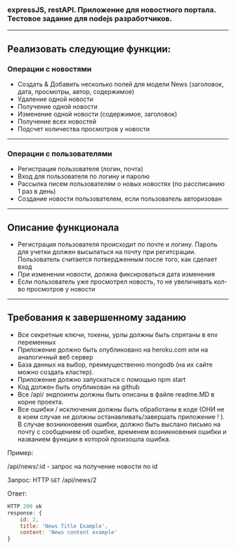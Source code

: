 ### expressJS, restAPI. Приложение для новостного портала. Тестовое задание для nodejs разработчиков.
---
## Реализовать следующие функции:

### Операции с новостями
- Создать & Добавить несколько полей для модели News (заголовок, дата, просмотры, автор, содержимое)
- Удаление одной новости
- Получение одной новости
- Изменение одной новости (содержимое, заголовок)
- Получение всех новостей
- Подсчет количества просмотров у новости
---
### Операции с пользователями
- Регистрация пользователя (логин, почта)
- Вход для пользователя по логину и паролю
- Рассылка писем пользователям о новых новостях (по рассписанию 1 раз в день)
- Создание новости пользователем, если пользователь авторизован
---
## Описание функционала
- Регистрация пользователя происходит по почте и логину. Пароль для учетки должен высылаться на почту при регитсрации. Пользователь считается потвердженным после того, как сделает вход
- При изменении новости, должна фиксироваться дата изменения
- Если пользователь уже просмотрел новость, то не увеличивать кол-во просмотров у новости
---
## Требования к завершенному заданию
- Все секретные ключи, токены, урлы должны быть спрятаны в env переменных
- Приложение должно быть опубликовано на heroku.com или на аналогичный веб сервер
- База данных на выбор, преимущественно mongodb (на их сайте можно создать кластер).
- Приложение должно запускаться с помощью npm start
- Код должен быть опубликован на github
- Все /api/ эндпоинты должны быть описаны в файле readme.MD в корне проекта. 
- Все ошибки / исключения должны быть обработаны в коде (ОНИ не в коем случае не должны останавливать/завершать приложение ! ). В случае возникновения ошибки, должно быть выслано письмо на почту с сообщением об ошибке, временем возникновения ошибки и названием функции в которой произошла ошибка.

Пример: 

/api/news/:id - запрос на получение новости по id

Запрос: HTTP ```GET``` /api/news/2

Ответ: 
```javaScript
HTTP 200 ok 
response: {
    id: 2,
    title: 'News Title Example',
    content: 'News content example'
}
```


 